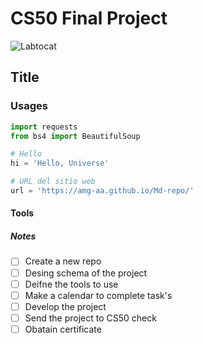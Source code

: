 # CS50 Final Project

![Labtocat](https://octodex.github.com/images/labtocat.png)

## Title
### Usages

```python
import requests
from bs4 import BeautifulSoup

# Hello
hi = 'Hello, Universe'

# URL del sitio web
url = 'https://amg-aa.github.io/Md-repo/'
```

#### Tools
##### Notes

- [ ] Create a new repo
- [ ] Desing schema of the project
- [ ] Deifne the tools to use
- [ ] Make a calendar to complete task's
- [ ] Develop the project
- [ ] Send the project to CS50 check
- [ ] Obatain certificate
